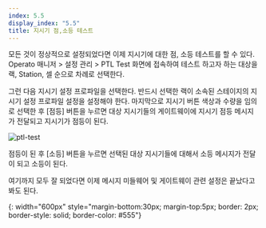 ```yaml
---
index: 5.5
display_index: "5.5"
title: 지시기 점,소등 테스트
---
```


모든 것이 정상적으로 설정되었다면 이제 지시기에 대한 점, 소등 테스트를 할 수 있다.
Operato 매니저 > 설정 관리 > PTL Test 화면에 접속하여 테스트 하고자 하는 대상을 랙, Station, 셀 순으로 차례로 선택한다.

그런 다음 지시기 설정 프로파일을 선택한다. 반드시 선택한 랙이 소속된 스테이지의 지시기 설정 프로파일 설정을 설정해야 한다.
마지막으로 지시기 버튼 색상과 수량을 임의로 선택한 후 [점등] 버튼을 누르면 대상 지시기들의 게이트웨이에 지시기 점등 메시지가 전달되고 지시기가 점등이 된다.

![ptl-test][ptl-test]

점등이 된 후 [소등] 버튼을 누르면 선택된 대상 지시기들에 대해서 소등 메시지가 전달이 되고 소등이 된다.

여기까지 모두 잘 되었다면 이제 메시지 미들웨어 및 게이트웨이 관련 설정은 끝났다고 봐도 된다.

[ptl-test]: {{site.baseurl}}/assets/install/gateway-setting/ptl-test.png
{: width="600px" style="margin-bottom:30px; margin-top:5px; border: 2px; border-style: solid; border-color: #555"}